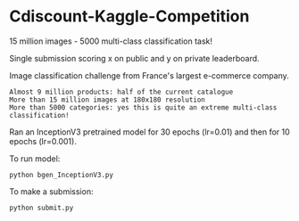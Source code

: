 # Cdiscount-Kaggle-Competition
15 million images - 5000 multi-class classification task!

Single submission scoring x on public and y on private leaderboard.

Image classification challenge from France's largest e-commerce company.

```
Almost 9 million products: half of the current catalogue
More than 15 million images at 180x180 resolution
More than 5000 categories: yes this is quite an extreme multi-class classification!
```

Ran an InceptionV3 pretrained model for 30 epochs (lr=0.01) and then for 10 epochs (lr=0.001).

To run model:

`python bgen_InceptionV3.py`

To make a submission:

`python submit.py`
